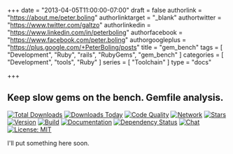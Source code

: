 +++
date = "2013-04-05T11:00:00-07:00"
draft = false
authorlink = "https://about.me/peter.boling"
authorlinktarget = "_blank"
authortwitter = "https://www.twitter.com/galtzo"
authorlinkedin = "https://www.linkedin.com/in/peterboling"
authorfacebook = "https://www.facebook.com/peter.boling"
authorgoogleplus = "https://plus.google.com/+PeterBoling/posts"
title = "gem_bench"
tags = [ "Development", "Ruby", "rails", "RubyGems", "gem_bench" ]
categories = [ "Development", "tools", "Ruby" ]
series = [ "Toolchain" ]
type = "docs"

+++

## Keep slow gems on the bench.  Gemfile analysis.

[![Total Downloads](https://img.shields.io/gem/rt/gem_bench.svg)](https://github.com/pboling/gem_bench)
[![Downloads Today](https://img.shields.io/gem/rd/gem_bench.svg)](https://github.com/pboling/gem_bench)
[![Code Quality](https://img.shields.io/codeclimate/github/pboling/gem_bench.svg)](https://codeclimate.com/github/pboling/gem_bench)
[![Network](https://img.shields.io/github/forks/pboling/gem_bench.svg?style=social)](https://github.com/pboling/gem_bench/network)
[![Stars](https://img.shields.io/github/stars/pboling/gem_bench.svg?style=social)](https://github.com/pboling/gem_bench/stargazers)
[![Version](https://img.shields.io/gem/v/gem_bench.svg)](https://rubygems.org/gems/gem_bench)
[![Build](https://img.shields.io/travis/pboling/gem_bench.svg)](https://travis-ci.org/pboling/gem_bench)
[![Documentation](http://inch-ci.org/github/pboling/gem_bench.svg)](http://inch-ci.org/github/pboling/gem_bench)
[![Dependency Status](https://gemnasium.com/pboling/gem_bench.svg)](https://gemnasium.com/pboling/gem_bench)
[![Chat](https://img.shields.io/gitter/room/pboling/gem_bench.svg)](https://gitter.im/pboling/gem_bench)
[![License: MIT](https://img.shields.io/badge/License-MIT-yellow.svg)](https://opensource.org/licenses/MIT)

I'll put something here soon.
